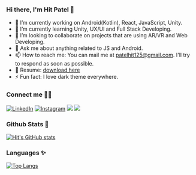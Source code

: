 ### Hi there, I'm Hit Patel 👋

- 🔭 I’m currently working on Android(Kotlin), React, JavaScript, Unity.
- 🌱 I’m currently learning Unity, UX/UI and Full Stack Developing.
- 👯 I’m looking to collaborate on projects that are using AR/VR and Web Developing.
- 💬 Ask me about anything related to JS and Android.
- 📫 How to reach me: You can mail me at [patelhit125@gmail.com](mailto:patelhit125@gmail.com). I'll try to respond as soon as possible.
- 📄 Resume: [download here](https://github.com/patelhit125/patelhit125/raw/main/Hit%20Patel.pdf)
- ⚡ Fun fact: I love dark theme everywhere.

### Connect me 🙋‍♂️
<p>
	<a href="https://www.linkedin.com/in/patelhit125/"><img src="https://img.icons8.com/fluent/48/000000/linkedin.png" alt="LinkedIn"/></a>
	<a href="https://www.instagram.com/patelhit125/"><img src="https://img.icons8.com/fluent/48/000000/instagram-new.png" alt="Instagram" /></a>
	<a href="https://twitter.com/patelhit125"><img src="https://img.icons8.com/color/48/000000/twitter-squared.png" atl="Twitter" /></a>
	<a href="https://dribbble.com/patelhit125"><img src="https://img.icons8.com/color/48/000000/dribbble.png" atl="Dribbble" /></a>
</p>

### Github Stats 👀
[![Hit's GitHub stats](https://github-readme-stats.vercel.app/api?username=patelhit125&theme=graywhite&show_icons=true&border_radius=0)](https://github.com/anuraghazra/github-readme-stats)

### Languages ✨
[![Top Langs](https://github-readme-stats.vercel.app/api/top-langs/?username=patelhit125&layout=compact&theme=graywhite&show_icons=true&border_radius=1)](https://github.com/anuraghazra/github-readme-stats)

